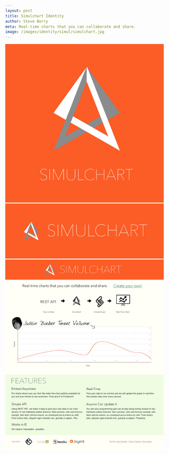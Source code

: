 ```yaml
---
layout: post
title: Simulchart Identity
author: Steve Berry
meta: Real-time charts that you can collaborate and share.
image: /images/identity/simul/simulchart.jpg
---
```


<img src="/images/identity/simul/simulchart.jpg" alt="Simulchart Logo Symbol" class="scale-with-grid"/>
<img src="/images/identity/simul/scSignature.jpg" alt="Simulchart Signature mark" class="scale-with-grid"/>
<img src="/images/identity/simul/scHomepage.jpg" alt="Simulchart homepage design" class="scale-with-grid"/>
